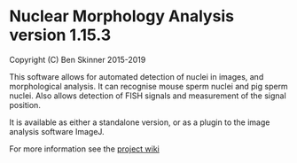 # Nuclear Morphology Analysis version 1.15.3 #

Copyright (C) Ben Skinner 2015-2019

This software allows for automated detection of nuclei in images,
and morphological analysis. It can recognise mouse sperm nuclei and
pig sperm nuclei. Also allows detection of FISH signals and 
measurement of the signal position.

It is available as either a standalone version, or as a plugin to the image analysis software ImageJ. 

For more information see the [project wiki](https://bitbucket.org/bmskinner/nuclear_morphology/wiki/Home)
